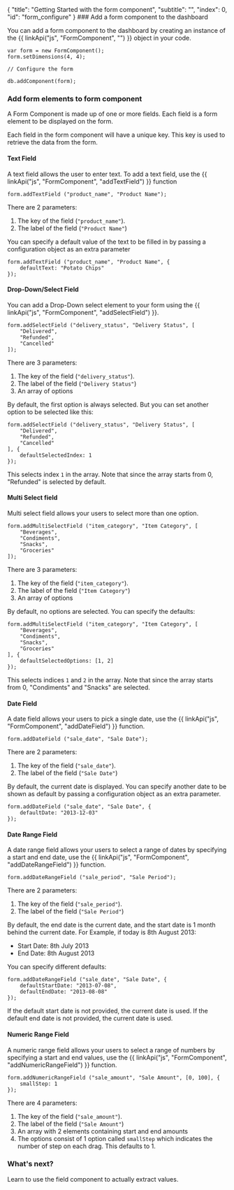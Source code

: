 <meta>
{
	"title": "Getting Started with the form component",
	"subtitle": "",
	"index": 0,
	"id": "form_configure"
}
</meta>
### Add a form component to the dashboard

You can add a form component to the dashboard by creating an instance of the {{ linkApi("js", "FormComponent", "") }} object in your code.

~~~
var form = new FormComponent();
form.setDimensions(4, 4);

// Configure the form

db.addComponent(form);
~~~

### Add form elements to form component

A Form Component is made up of one or more fields. Each field is a form element to be displayed on the form.

Each field in the form component will have a unique key. This key is used to retrieve the data from the form.

#### Text Field

A text field allows the user to enter text. To add a text field, use the {{ linkApi("js", "FormComponent", "addTextField") }} function

~~~
form.addTextField ("product_name", "Product Name");
~~~

There are 2 parameters:

1. The key of the field (`"product_name"`).
2. The label of the field (`"Product Name"`)

You can specify a default value of the text to be filled in by passing a configuration object as an extra parameter

~~~
form.addTextField ("product_name", "Product Name", {
	defaultText: "Potato Chips"
});
~~~

#### Drop-Down/Select Field

You can add a Drop-Down select element to your form using the {{ linkApi("js", "FormComponent", "addSelectField") }}.

~~~
form.addSelectField ("delivery_status", "Delivery Status", [
	"Delivered",
	"Refunded",
	"Cancelled"
]);
~~~

There are 3 parameters:

1. The key of the field (`"delivery_status"`).
2. The label of the field (`"Delivery Status"`)
3. An array of options

By default, the first option is always selected. But you can set another option to be selected like this:

~~~
form.addSelectField ("delivery_status", "Delivery Status", [
	"Delivered",
	"Refunded",
	"Cancelled"
], {
	defaultSelectedIndex: 1
});
~~~

This selects index `1` in the array. Note that since the array starts from 0, "Refunded" is selected by default.

#### Multi Select field

Multi select field allows your users to select more than one option.

~~~
form.addMultiSelectField ("item_category", "Item Category", [
	"Beverages",
	"Condiments",
	"Snacks",
	"Groceries"
]);
~~~

There are 3 parameters:

1. The key of the field (`"item_category"`).
2. The label of the field (`"Item Category"`)
3. An array of options 

By default, no options are selected. You can specify the defaults:

~~~
form.addMultiSelectField ("item_category", "Item Category", [
	"Beverages",
	"Condiments",
	"Snacks",
	"Groceries"
], {
	defaultSelectedOptions: [1, 2]
});
~~~

This selects indices `1` and `2` in the array. Note that since the array starts from 0, "Condiments" and "Snacks" are selected.

#### Date Field

A date field allows your users to pick a single date, use the {{ linkApi("js", "FormComponent", "addDateField") }} function.

~~~
form.addDateField ("sale_date", "Sale Date");
~~~

There are 2 parameters:

1. The key of the field (`"sale_date"`).
2. The label of the field (`"Sale Date"`)

By default, the current date is displayed. You can specify another date to be shown as default by passing a configuration object as an extra parameter.

~~~
form.addDateField ("sale_date", "Sale Date", {
	defaultDate: "2013-12-03"
});
~~~

#### Date Range Field

A date range field allows your users to select a range of dates by specifying a start and end date, use the {{ linkApi("js", "FormComponent", "addDateRangeField") }} function.

~~~
form.addDateRangeField ("sale_period", "Sale Period");
~~~

There are 2 parameters:

1. The key of the field (`"sale_period"`).
2. The label of the field (`"Sale Period"`)

By default, the end date is the current date, and the start date is 1 month behind the current date. For Example, if today is 8th August 2013:

* Start Date: 8th July 2013
* End Date: 8th August 2013

You can specify different defaults:

~~~
form.addDateRangeField ("sale_date", "Sale Date", {
	defaultStartDate: "2013-07-08",
	defaultEndDate: "2013-08-08"
});
~~~

If the default start date is not provided, the current date is used. If the default end date is not provided, the current date is used.


#### Numeric Range Field

A numeric range field allows your users to select a range of numbers by specifying a start and end values, use the {{ linkApi("js", "FormComponent", "addNumericRangeField") }} function.

~~~
form.addNumericRangeField ("sale_amount", "Sale Amount", [0, 100], {
	smallStep: 1
});
~~~

There are 4 parameters:

1. The key of the field (`"sale_amount"`).
2. The label of the field (`"Sale Amount"`)
3. An array with 2 elements containing start and end amounts
4. The options consist of 1 option called `smallStep` which indicates the number of step on each drag. This defaults to 1.

### What's next?

Learn to use the field component to actually extract values.